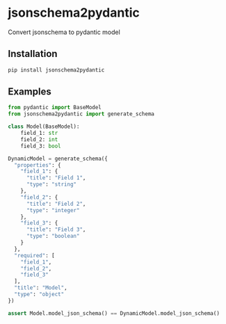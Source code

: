 # jsonschema2pydantic

Convert jsonschema to pydantic model

## Installation

```bash
pip install jsonschema2pydantic
```

## Examples

```python
from pydantic import BaseModel
from jsonschema2pydantic import generate_schema

class Model(BaseModel):
    field_1: str
    field_2: int
    field_3: bool

DynamicModel = generate_schema({
  "properties": {
    "field_1": {
      "title": "Field 1",
      "type": "string"
    },
    "field_2": {
      "title": "Field 2",
      "type": "integer"
    },
    "field_3": {
      "title": "Field 3",
      "type": "boolean"
    }
  },
  "required": [
    "field_1",
    "field_2",
    "field_3"
  ],
  "title": "Model",
  "type": "object"
})

assert Model.model_json_schema() == DynamicModel.model_json_schema()
```
